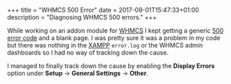 +++
title = "WHMCS 500 Error"
date = 2017-09-01T15:47:33+01:00
description = "Diagnosing WHMCS 500 errors."
+++

While working on an addon module for [WHMCS](https://www.whmcs.com/) I kept
getting a generic [500 error code](https://httpstatuses.com/500) and a blank
page. I was pretty sure it was a problem in my code but there was nothing in
the [XAMPP](https://www.apachefriends.org/) `error.log` or the WHMCS admin
dashboards so I had no way of tracking down the cause.

I managed to finally track down the cause by enabling the __Display Errors__
option under __Setup__ → __General Settings__ → __Other__.
